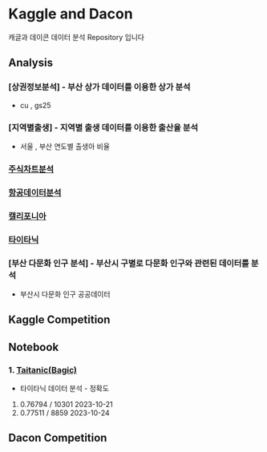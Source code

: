 # Kaggle and Dacon
캐글과 데이콘 데이터 분석 Repository 입니다

## Analysis
### [상권정보분석] - 부산 상가 데이터를 이용한 상가 분석
 - cu , gs25
### [지역별출생] - 지역별 출생 데이터를 이용한 출산율 분석 
 - 서울 , 부산 연도별 출생아 비율
### [주식차트분석](https://colab.research.google.com/drive/1b1664zv0Zt4DFQN7brw7Rto5KyMNobj0?usp=drive_link)
### [항공데이터분석](https://colab.research.google.com/drive/1Qw0czZPArP-_UumY1lnYutXdpJdIt2GA?usp=drive_link)
### [캘리포니아](https://colab.research.google.com/drive/1nivz2BMxjf3ODmdYXVxmMR1-ap49dQdH?usp=drive_link) 
### [타이타닉](https://colab.research.google.com/drive/1-tpN13N8Ye3MRK1MQMLmXYfH5iXOPW1I?usp=drive_link)
### [부산 다문화 인구 분석] - 부산시 구별로 다문화 인구와 관련된 데이터를 분석
 - 부산시 다문화 인구 공공데이터


## Kaggle Competition

## Notebook
### 1. [Taitanic(Bagic)](https://www.kaggle.com/code/absdefgg/titanic)
 - 타이타닉 데이터 분석 - 정확도
 1. 0.76794 / 10301 2023-10-21
 2. 0.77511 / 8859  2023-10-24

## Dacon Competition

